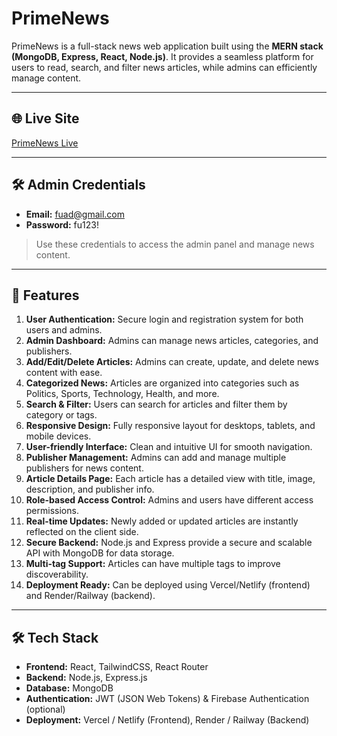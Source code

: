 # PrimeNews

PrimeNews is a full-stack news web application built using the **MERN stack (MongoDB, Express, React, Node.js)**. It provides a seamless platform for users to read, search, and filter news articles, while admins can efficiently manage content.

---

## 🌐 Live Site

[PrimeNews Live](https://prime-newspaper.netlify.app/)

---

## 🛠 Admin Credentials

- **Email:** fuad@gmail.com
- **Password:** fu123!

> Use these credentials to access the admin panel and manage news content.

---

## 🚀 Features

1. **User Authentication:** Secure login and registration system for both users and admins.
2. **Admin Dashboard:** Admins can manage news articles, categories, and publishers.
3. **Add/Edit/Delete Articles:** Admins can create, update, and delete news content with ease.
4. **Categorized News:** Articles are organized into categories such as Politics, Sports, Technology, Health, and more.
5. **Search & Filter:** Users can search for articles and filter them by category or tags.
6. **Responsive Design:** Fully responsive layout for desktops, tablets, and mobile devices.
7. **User-friendly Interface:** Clean and intuitive UI for smooth navigation.
8. **Publisher Management:** Admins can add and manage multiple publishers for news content.
9. **Article Details Page:** Each article has a detailed view with title, image, description, and publisher info.
10. **Role-based Access Control:** Admins and users have different access permissions.
11. **Real-time Updates:** Newly added or updated articles are instantly reflected on the client side.
12. **Secure Backend:** Node.js and Express provide a secure and scalable API with MongoDB for data storage.
13. **Multi-tag Support:** Articles can have multiple tags to improve discoverability.
14. **Deployment Ready:** Can be deployed using Vercel/Netlify (frontend) and Render/Railway (backend).

---

## 🛠 Tech Stack

- **Frontend:** React, TailwindCSS, React Router
- **Backend:** Node.js, Express.js
- **Database:** MongoDB
- **Authentication:** JWT (JSON Web Tokens) & Firebase Authentication (optional)
- **Deployment:** Vercel / Netlify (Frontend), Render / Railway (Backend)
